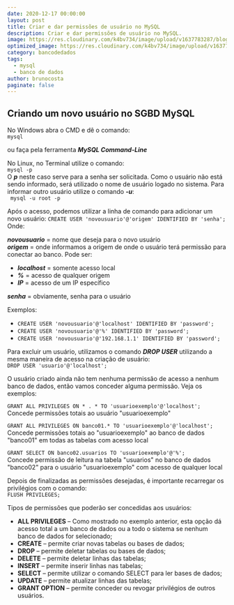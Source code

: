 ```yaml
---
date: 2020-12-17 00:00:00
layout: post
title: Criar e dar permissões de usuário no MySQL
description: Criar e dar permissões de usuário no MySQL.
image: https://res.cloudinary.com/k4bv734/image/upload/v1637783287/blog/mysql_c2jw8e.jpg
optimized_image: https://res.cloudinary.com/k4bv734/image/upload/v1637783288/blog/mysql_optimized_fymgqc.jpg
category: bancodedados
tags:
  - mysql
  - banco de dados
author: brunocosta
paginate: false
---
```

## Criando um novo usuário no SGBD MySQL


No Windows abra o CMD e dê o comando:  
`mysql`  


ou faça pela ferramenta ***MySQL Command-Line***

No Linux, no Terminal utilize o comando:  
`mysql -p`  
O ***p*** neste caso serve para a senha ser solicitada. Como o usuário não está sendo informado, será utilizado o nome de usuário logado no sistema. Para informar outro usuário utilize o comando ***-u***:  
` mysql -u root -p`  



Após o acesso, podemos utilizar a linha de comando para adicionar um novo usuário:
`CREATE USER 'novousuario'@'origem' IDENTIFIED BY 'senha';`  
Onde:  

***novousuario*** = nome que deseja para o novo usuário  
***origem*** = onde informamos a origem de onde o usuário terá permissão para conectar ao banco. Pode ser:  
* ***localhost*** = somente acesso local  
* ***%*** = acesso de qualquer origem  
* ***IP*** = acesso de um IP específico  

***senha*** = obviamente, senha para o usuário



Exemplos:
* `CREATE USER 'novousuario'@'localhost' IDENTIFIED BY 'password';`
* `CREATE USER 'novousuario'@'%' IDENTIFIED BY 'password';`
* `CREATE USER 'novousuario'@'192.168.1.1' IDENTIFIED BY 'password';`   


Para excluir um usuário, utilizamos o comando ***DROP USER*** utilizando a mesma maneira de acesso na criação de usuário:  
`DROP USER 'usuario'@'localhost';`



O usuário criado ainda não tem nenhuma permissão de acesso a nenhum banco de dados, então vamos conceder alguma permissão. Veja os exemplos:


`GRANT ALL PRIVILEGES ON * . * TO 'usuarioexemplo'@'localhost';`  
Concede permissões totais ao usuário "usuarioexemplo"

`GRANT ALL PRIVILEGES ON banco01.* TO 'usuarioexemplo'@'localhost';`  
Concede permissões totais ao "usuarioexemplo" ao banco de dados "banco01" em todas as tabelas com acesso local    

`GRANT SELECT ON banco02.usuarios TO 'usuarioexemplo'@'%';`  
Concede permissão de leitura na tabela "usuarios" no banco de dados "banco02" para o usuário "usuarioexemplo" com acesso de qualquer local 


Depois de finalizadas as permissões desejadas, é importante recarregar os privilégios com o comando:  
`FLUSH PRIVILEGES;`


Tipos de permissões que poderão ser concedidas aos usuários:
* **ALL PRIVILEGES** – Como mostrado no exemplo anterior, esta opção dá acesso total a um banco de dados ou a todo o sistema se nenhum banco de dados for selecionado;  
* **CREATE** – permite criar novas tabelas ou bases de dados;  
* **DROP** – permite deletar tabelas ou bases de dados;  
* **DELETE** – permite deletar linhas das tabelas;  
* **INSERT** – permite inserir linhas nas tabelas;  
* **SELECT** – permite utilizar o comando SELECT para ler bases de dados;  
* **UPDATE** – permite atualizar linhas das tabelas;  
* **GRANT OPTION** – permite conceder ou revogar privilégios de outros usuários.  
